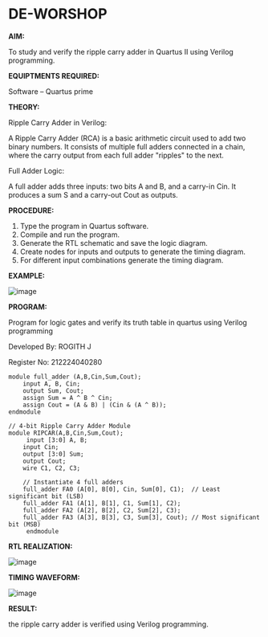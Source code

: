 # DE-WORSHOP

**AIM:**

To study and verify the ripple carry adder in Quartus II using Verilog programming.

**EQUIPTMENTS REQUIRED:**

Software – Quartus prime

**THEORY:**

Ripple Carry Adder in Verilog:

A Ripple Carry Adder (RCA) is a basic arithmetic circuit used to add two binary numbers. It consists of multiple full adders connected in a chain, where the carry output from each full adder "ripples" to the next.

Full Adder Logic:

A full adder adds three inputs: two bits A and B, and a carry-in Cin. It produces a sum S and a carry-out Cout as outputs.

**PROCEDURE:**

1.	Type the program in Quartus software.
2.	Compile and run the program.
3.	Generate the RTL schematic and save the logic diagram.
4.	Create nodes for inputs and outputs to generate the timing diagram.
5.	For different input combinations generate the timing diagram.

**EXAMPLE:**

![image](https://github.com/user-attachments/assets/72736fcf-c368-416c-a3b5-b817af563db1)


**PROGRAM:**

Program for logic gates and verify its truth table in quartus using Verilog programming

Developed By: ROGITH J

Register No: 212224040280
```
module full_adder (A,B,Cin,Sum,Cout);
    input A, B, Cin;      
    output Sum, Cout;
    assign Sum = A ^ B ^ Cin;            
    assign Cout = (A & B) | (Cin & (A ^ B)); 
endmodule

// 4-bit Ripple Carry Adder Module
module RIPCAR(A,B,Cin,Sum,Cout);
     input [3:0] A, B;      
    input Cin;            
    output [3:0] Sum;     
    output Cout;      
    wire C1, C2, C3;       

    // Instantiate 4 full adders
    full_adder FA0 (A[0], B[0], Cin, Sum[0], C1);  // Least significant bit (LSB)
    full_adder FA1 (A[1], B[1], C1, Sum[1], C2);
    full_adder FA2 (A[2], B[2], C2, Sum[2], C3);
    full_adder FA3 (A[3], B[3], C3, Sum[3], Cout); // Most significant bit (MSB)
	 endmodule
```

**RTL REALIZATION:**

![image](https://github.com/user-attachments/assets/864661cf-4c94-4d96-af08-f26824d6f5d2)


**TIMING WAVEFORM:**

![image](https://github.com/user-attachments/assets/d954a356-1637-434b-9826-d586a10548a9)


**RESULT:**

the ripple carry adder is verified using Verilog programming.
